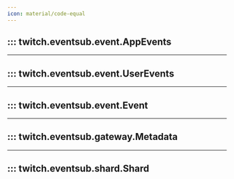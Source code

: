 ```yaml
---
icon: material/code-equal
---
```


## ::: twitch.eventsub.event.AppEvents

---

## ::: twitch.eventsub.event.UserEvents

---

## ::: twitch.eventsub.event.Event

---

## ::: twitch.eventsub.gateway.Metadata

---

## ::: twitch.eventsub.shard.Shard
